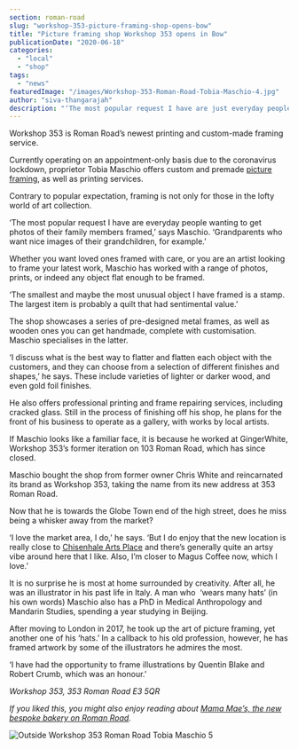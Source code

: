 ```yaml
---
section: roman-road
slug: "workshop-353-picture-framing-shop-opens-bow"
title: "Picture framing shop Workshop 353 opens in Bow"
publicationDate: "2020-06-18"
categories: 
  - "local"
  - "shop"
tags: 
  - "news"
featuredImage: "/images/Workshop-353-Roman-Road-Tobia-Maschio-4.jpg"
author: "siva-thangarajah"
description: "‘The most popular request I have are just everyday people wanting to get photos of their family members framed,’ says Maschio. ‘Grandparents who want nice images of their grandchildren, for example.’"
---
```


  
Workshop 353 is Roman Road’s newest printing and custom-made framing service. 

Currently operating on an appointment-only basis due to the coronavirus lockdown, proprietor Tobia Maschio offers custom and premade [picture framing](https://romanroadlondon.com/secret-services-high-street/), as well as printing services. 

Contrary to popular expectation, framing is not only for those in the lofty world of art collection. 

‘The most popular request I have are everyday people wanting to get photos of their family members framed,’ says Maschio. ‘Grandparents who want nice images of their grandchildren, for example.’

Whether you want loved ones framed with care, or you are an artist looking to frame your latest work, Maschio has worked with a range of photos, prints, or indeed any object flat enough to be framed.

‘The smallest and maybe the most unusual object I have framed is a stamp. The largest item is probably a quilt that had sentimental value.’

The shop showcases a series of pre-designed metal frames, as well as wooden ones you can get handmade, complete with customisation. Maschio specialises in the latter. 

‘I discuss what is the best way to flatter and flatten each object with the customers, and they can choose from a selection of different finishes and shapes,’ he says. These include varieties of lighter or darker wood, and even gold foil finishes. 

He also offers professional printing and frame repairing services, including cracked glass. Still in the process of finishing off his shop, he plans for the front of his business to operate as a gallery, with works by local artists. 

If Maschio looks like a familiar face, it is because he worked at GingerWhite, Workshop 353’s former iteration on 103 Roman Road, which has since closed. 

Maschio bought the shop from former owner Chris White and reincarnated its brand as Workshop 353, taking the name from its new address at 353 Roman Road. 

Now that he is towards the Globe Town end of the high street, does he miss being a whisker away from the market?

‘I love the market area, I do,’ he says. ‘But I do enjoy that the new location is really close to [Chisenhale Arts Place](https://romanroadlondon.com/chisenhale-art-place-bow/) and there’s generally quite an artsy vibe around here that I like. Also, I’m closer to Magus Coffee now, which I love.’

It is no surprise he is most at home surrounded by creativity. After all, he was an illustrator in his past life in Italy. A man who  ‘wears many hats’ (in his own words) Maschio also has a PhD in Medical Anthropology and Mandarin Studies, spending a year studying in Beijing. 

After moving to London in 2017, he took up the art of picture framing, yet another one of his ‘hats.’ In a callback to his old profession, however, he has framed artwork by some of the illustrators he admires the most. 

‘I have had the opportunity to frame illustrations by Quentin Blake and Robert Crumb, which was an honour.’

_Workshop 353, 353 Roman Road E3 5QR_

_If you liked this, you might also enjoy reading about_ [_Mama Mae’s, the new bespoke bakery on Roman Road_](https://romanroadlondon.com/mama-mae-cake-shop-opens/)_._

![Outside Workshop 353 Roman Road Tobia Maschio 5](/images/Workshop-353-Roman-Road-Tobia-Maschio-5-1024x683.jpg)
